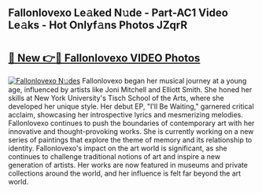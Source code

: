 ## Fallonlovexo Le𝚊ked N𝚞de - Part-AC1 Video Le𝚊ks - Hot Onlyf𝚊ns Photos JZqrR

# <h2><a href="http://ab76340.deff.icu/?id=Fallonlovexo">🔗 New 👉🔴 Fallonlovexo VIDEO Photos</a></h2>

[![Fallonlovexo N𝚞des](https://i.imgur.com/rIISA9y.gif)](http://ab76340.deff.icu/?id=Fallonlovexo)
Fallonlovexo began her musical journey at a young age, influenced by artists like Joni Mitchell and Elliott Smith. She honed her skills at New York University's Tisch School of the Arts, where she developed her unique style. Her debut EP, "I'll Be Waiting," garnered critical acclaim, showcasing her introspective lyrics and mesmerizing melodies. Fallonlovexo continues to push the boundaries of contemporary art with her innovative and thought-provoking works. She is currently working on a new series of paintings that explore the theme of memory and its relationship to identity. Fallonlovexo's impact on the art world is significant, as she continues to challenge traditional notions of art and inspire a new generation of artists. Her works are now featured in museums and private collections around the world, and her influence is felt far beyond the art world.
